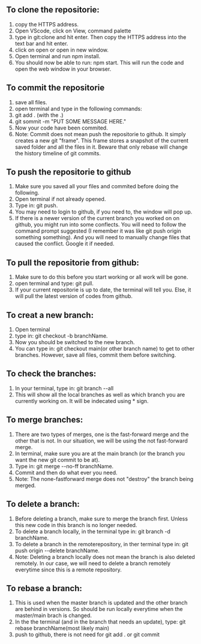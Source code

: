 ## To clone the repositorie:
1. copy the HTTPS address.
2. Open VScode, click on View, command palette
3. type in git:clone and hit enter. Then copy the HTTPS address into the text bar and hit enter.
4. click on open or open in new window.
5. Open terminal and run npm install.
6. You should now be able to run: npm start. This will run the code and open the web window in your browser.

## To commit the repositorie
1. save all files.
2. open terminal and type in the following commands:
3. git add . (with the .)
4. git sommit -m "PUT SOME MESSAGE HERE."
5. Now your code have been commited.
6. Note: Commit does not mean push the repositorie to github. It simply creates a new git "frame". This frame stores a snapshot of the current saved folder and all the files in it. Beware that only rebase will change the history timeline of git commits.


## To push the repositorie to github
1. Make sure you saved all your files and commited before doing the following.
2. Open terminal if not already opened.
3. Type in: git push.
4. You may need to login to github, if you need to, the window will pop up.
5. If there is a newer version of the current branch you worked on on github, you might run into some conflects. You will need to follow the command prompt suggested (I remember it was like git push origin something something). And you will need to manually change files that caused the conflict. Google it if needed.

## To pull the repositorie from github:
1. Make sure to do this before you start working or all work will be gone.
2. open terminal and type: git pull.
3. If your current repositorie is up to date, the terminal will tell you. Else, it will pull the latest version of codes from github.

## To creat a new branch:
1. Open terminal
2. type in: git checkout -b branchName.
3. Now you should be switched to the new branch.
4. You can type in: git checkout main(or other branch name) to get to other branches. However, save all files, commit them before switching.

## To check the branches:
1. In your terminal, type in: git branch --all
2. This will show all the local branches as well as which branch you are currently working on. It will be indecated using * sign.

## To merge branches:
1. There are two types of merges, one is the fast-forward merge and the other that is not. In our situation, we will be using the not fast-forward merge.
2. In terminal, make sure you are at the main branch (or the branch you want the new git commit to be at).
3. Type in: git merge --no-ff branchName.
4. Commit and then do what ever you need.
5. Note: The none-fastforward merge does not "destroy" the branch being merged.

## To delete a branch:
1. Before deleting a branch, make sure to merge the branch first. Unless this new code in this branch is no longer needed.
2. To delete a branch locally, in the terminal type in: git branch -d branchName.
3. To delete a branch in the remoterepository, in ther terminal type in: git push origin --delete branchName.
4. Note: Deleting a branch locally does not mean the branch is also deleted remotely. In our case, we will need to delete a branch remotely everytime since this is a remote repository.

## To rebase a branch:
1. This is used when the master branch is updated and the other branch are behind in versions. So should be run locally everytime when the master/main brach is changed.
2. In the the terminal (and in the branch that needs an update), type: git rebase branchName(most likely main)
3. push to github, there is not need for git add . or git commit